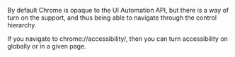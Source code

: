 By default Chrome is opaque to the UI Automation API, but there is a way of turn on the support, and thus being able to navigate through the control hierarchy.

If you navigate to chrome://accessibility/, then you can turn accessibility on globally or in a given page.